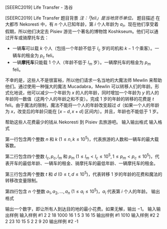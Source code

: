 



[SEERC2019] Life Transfer - 洛谷














[SEERC2019] Life Transfer
题目背景
*注：「feli」是当地货币单位。*
题目描述
在大都市 Nekoresti 中，有 $n$ 个人已知年龄，第 $i$ 个人年龄为 $a_i$。现在他们享受着假期，所以他们决定去 Pisiev 游览一个著名的博物馆 Koshkseum。他们可以通过开车或骑摩托车去：

- 一辆**车**可以载 $k$ 个人（包括一个年龄不低于 $l_c$ 岁的司机和 $k-1$ 个乘客）。一辆车的租金为 $p_c$ feli。
- 一辆**摩托车**只能载 $1$ 个人（年龄不低于 $l_m$ 岁）。一辆摩托车的租金为 $p_m$ feli。

不幸的是，这些人不是很富裕，所以他们请求一名当地的大魔法师 Mewlin 来帮助他们。通过使用一种强大的魔法 Mucadabra，Mewlin 可以转移人们的年龄。形式化地说，他可以减少一个年龄为 $x$ 的人的年龄，同时增加一个年龄为 $y$ 的人的年龄同一数值（这两个人的年龄之和不变）。完成 $1$ 岁的年龄的转移的花费是 $t$ feli。由于魔法的限制，魔法不能将一个人的年龄改变超过 $d$（如果一个人的年龄为 $x$，改变后的年龄只能在 $[x-d, x+d]$ 区间内）。并且，年龄也不能低于 $1$ 岁。

帮助这些人花费最少的钱从 Nekoresti 到 Pisiev 去旅游吧。
输入输出格式
输入格式

第一行包含两个整数 $n$ 和 $k \ (1 \leq n, k \leq 10^5)$，代表旅游的人数和一辆车的最大载客数。

第二行包含四个整数 $l_c, p_c, l_m$ 和 $p_m \ (1 \leq l_m < l_c \leq 10^5, 1 \leq p_m < p_c \leq 10^5)$，代表开车的最低年龄、一辆车的租金、骑摩托车的最低年龄、一辆摩托车的租金。

第三行包含两个整数 $t$ 和 $d \ (0 \leq t, d \leq 10^5)$，代表转移 $1$ 岁的年龄的花费和魔法的转移改变量限制。

第四行包含 $n$ 个整数 $a_1, a_2, \dots, a_n \ (1 \leq a_i \leq 10^5)$，$a_i$ 代表第 $i$ 个人的年龄。
输出格式

输出一个数字，即让所有人到达目的地的最小花费。如果无解，输出 $-1$。
输入输出样例
输入样例 #1
2 2
18 1000 16 1
5 3
16 15
输出样例 #1
1010
输入样例 #2
2 2
23 10 15 5
2 2
9 20
输出样例 #2
-1







